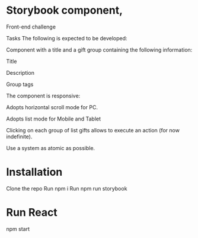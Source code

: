 # Storybook component,

Front-end challenge

Tasks
The following is expected to be developed:

Component with a title and a gift group containing the following information:

Title

Description

Group tags

The component is responsive:

Adopts horizontal scroll mode for PC.

Adopts list mode for Mobile and Tablet

Clicking on each group of list gifts allows to execute an action (for now indefinite).

Use a system as atomic as possible.

# Installation

Clone the repo
Run npm i
Run npm run storybook

# Run React

npm start
